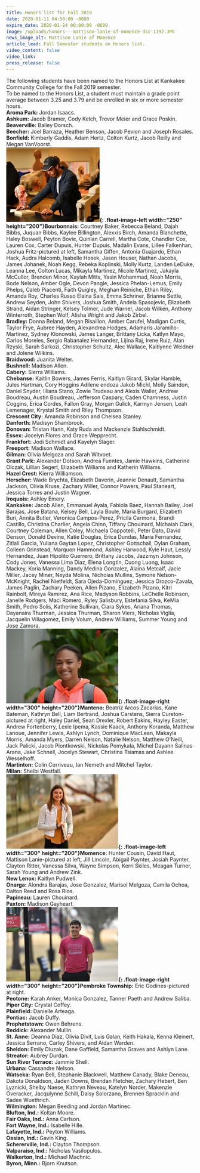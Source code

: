 ```yaml
---
title: Honors list for Fall 2019
date: 2020-01-11 04:58:00 -0600
expire_date: 2020-01-24 00:00:00 -0600
image: /uploads/honors---mattison-lanie-of-momence-dsc-1192.JPG
news_image_alt: Mattison Lanie of Momence
article_lead: Fall Semester students on Honors list.
video_content: false
video_link:
press_release: false
---
```


The following students have been named to the Honors List at Kankakee Community College for the Fall 2019 semester.<br>To be named to the Honors List, a student must maintain a grade point average between 3.25 and 3.79 and be enrolled in six or more semester hours.<br>**Aroma Park:** Jordan Isaacs.<br>**Ashkum:** Jacob Bramer, Cody Kelch, Trevor Meier and Grace Poskin.<br>**Beaverville:** Bailey Dorsch.<br>**Beecher:** Joel Barraza, Heather Benson, Jacob Pevion and Joseph Rosales.<br>**Bonfield:** Kimberly Gaddis, Adam Hertz, Colton Kurtz, Jacob Reilly and Megan VanVoorst.<br>**![](/uploads/honors-list---joshua-fritz-of-bourbonnais-dsc-1580.JPG){: .float-image-left width="250" height="200"}Bourbonnais:** Courtney Baker, Rebecca Beland, Dajah Bibbs, Juquan Bibbs, Kaylee Billington, Alexxis Birch, Amanda Blanchette, Haley Boswell, Peyton Bovie, Quinlan Carrell, Martha Cote, Chandler Cox, Lauren Cox, Carter Dupuis, Hunter Dupuis, Madalin Evans, Lillee Falkenhan, Joshua Fritz-pictured at left, Samantha Giffen, Antonia Guajardo, Ethan Hack, Audra Halcomb, Isabelle Hosek, Jason Houser, Nathan Jacobs, James Johanek, Noah Kegg, Rebeka Koplinski, Molly Kurtz, Landen LeDuke, Leanna Lee, Colton Lucas, Mikayla Martinez, Nicole Martinez, Jakayla McCullor, Brenden Minor, Kaylah Mitts, Yasin Mohammad, Noah Morris, Bode Nelson, Amber Ogle, Devon Pangle, Jessica Phelan-Lemus, Emily Phelps, Caleb Piacenti, Faith Quigley, Meghan Reiniche, Ethan Riley, Amanda Roy, Charles Russo Elaina Sais, Emma Schriner, Brianne Settle, Andrew Seyden, John Shivers, Joshua Smith, Andela Spasojevic, Elizabeth Strand, Aidan Stringer, Kelsey Tolmer, Jude Warner, Jacob Wilken, Anthony Winterroth, Stephen Wolf, Alisha Wright and Jakob Zirbel.<br>**Bradley:** Donna Beland, Megan Bisaillon, Amber Carufel, Madigan Curtis, Taylor Frye, Aubree Hayden, Alexandrea Hodges, Adamaris Jaramillo-Martinez, Sydney Klonowski, James Langer, Brittany Licka, Katlyn Mayo, Carlos Moreles, Sergio Rabanalez Hernandez, Lijina Raj, Irene Ruiz, Alan Rzyski, Sarah Sarkozi, Christopher Schultz, Alec Wallace, Kaitlynne Weidner and Jolene Wilkins.<br>**Braidwood:** Juanita Welter.<br>**Bushnell:** Madison Allen.<br>**Cabery:** Sierra Williams.<br>**Chebanse:** Kaitlin Bowers, James Ferris, Kaitlyn Girard, Skylar Hamble, Jules Hartman, Cory Hoggins Adilene endoza Jakob Michl, Molly Saindon, Daniel Snyder, Illiana Stano, Zowie Trudeau and Alexis Waller, Andrew Boudreau, Austin Boudreau, Jefferson Caspary, Caden Chamness, Justin Coggins, Erica Cordes, Fallon Gray, Morgan Gulick, Karmyn Jensen, Leah Lemenager, Krystal Smith and Riley Thompson.<br>**Crescent City:** Amanda Robinson and Chelsea Stanley.<br>**Danforth:** Madisyn Shambrook.<br>**Donovan:** Tristan Hann, Katy Ruda and Mackenzie Stahlschmidt.<br>**Essex:** Jocelyn Flores and Grace Wepprecht.<br>**Frankfort:** Jodi Schmidt and Kayelyn Slager.<br>**Freeport:** Madison Wallace.<br>**Gilman:** Olivia Melgoza and Sarah Witvoet.<br>**Grant Park:** Alexander Dotson, Andrea Fuentes, Jamie Hawkins, Catherine Olczak, Lillian Segert, Elizabeth Williams and Katherin Williams.<br>**Hazel Crest:** Kierra Williamson.<br>**Herscher:** Wade Brychta, Elizabeth Daverin, Jeannie Denault, Samantha Jackson, Olivia Kruse, Zachary Miller, Connor Powers, Paul Staneart, Jessica Torres and Justin Wagner.<br>**Iroquois:** Ashley Emery.<br>**Kankakee:** Jacob Allen, Emmanuel Ayala, Fabiola Baez, Hannah Bailey, Joel Barajas, Jose Batana, Kelsey Bell, Layla Boule, Maria Burgard, Elizabeth Buri, Annita Butler, Veronica Campos-Perez, Pricila Carmona, Brandi Castillo, Christina Charlier, Angela Chinn, Tiffany Chouinard, Michaiah Clark, Courtney Coleman, Allen Coley, Michaela Coppotelli, Peter Dato, David Denson, Donald Devine, Katie Douglas, Erica Dundas, Maria Fernandez, Zitlali Garcia, Yuliana Gaytan Lopez, Christopher Gottschall, Dylan Graham, Colleen Grinstead, Marquon Hammond, Ashley Harwood, Kyle Haut, Lessly Hernandez, Juan Hipolito Guerrero, Brittany Jacobs, Jazzmyn Johnson, Cody Jones, Vanessa Lima Diaz, Elena Longtin, Cuong Luong, Isaac Mackey, Koria Manning, Dandy Medina Gonzalez, Alaina Metcalf, Jacie Miller, Jacey Miner, Neyda Molina, Nicholas Mullins, Symone Nelson-McKnight, Rachel Nietfeldt, Sara Ojeda-Dominguez, Jessica Orozco-Zavala, James Paglin, Zachary Peeken, Allen Pizano, Elizabeth Pizano, Kitri Rainbolt, Mireya Ramirez, Ana Rice, Madyson Robbins, LeChelle Robinson, Janelle Rodgers, Maci Romero, Ryley Salisbury, Estefania Silva, KeMia Smith, Pedro Solis, Katherine Sullivan, Ciara Sykes, Ariana Thomas, Dayanaira Thurman, Jessica Thurman, Sharon Viers, Nicholas Viglia, Jacquelin Villagomez, Emily Volum, Andrew Williams, Summer Young and Jose Zamora.<br>**![](/uploads/sierra-cureton-of-manteno-dsc-1111.JPG){: .float-image-right width="300" height="200"}Manteno:** Beatriz Arcos Zacarias, Kane Bateman, Kathryn Bell, Liam Bertrand, Joshua Carstens, Sierra Cureton-pictured at right, Haley Daniel, Sean Drexler, Robert Eakins, Hayley Easter, Andrew Fortenberry, Lexie Ipema, Kassie Kaack, Anthony Koranda, Matthew Lanoue, Jennifer Lewis, Ashlyn Lynch, Dominique MacLean, Makayla Morris, Amanda Myers, Darren Nelson, Natalie Nelson, Matthew O'Neill, Jack Palicki, Jacob Piontkowski, Nickolas Pomykala, Michel Dayann Salinas Arana, Jake Schnell, Jocelyn Stewart, Christina Tsiamas and Ashlee Wesselhoff.<br>**Martinton:** Colin Corriveau, Ian Nemeth and Mitchel Taylor.&nbsp;<br>**Milan:** Shelbi Westfall.<br>**![](/uploads/honors---mattison-lanie-of-momence-dsc-1192.JPG){: .float-image-left width="300" height="200"}Momence:** Hunter Cousin, David Haut, Mattison Lanie-pictured at left, Jill Lincoln, Abigail Paynter, Josiah Paynter, Clayton Ritter, Vanessa Silva, Wayne Simpson, Kerri Skiles, Meagan Turner, Sarah Young and Andrew Zink.<br>**New Lenox:** Kaitlyn Pudwell.<br>**Onarga:** Alondra Barajas, Jose Gonzalez, Marisol Melgoza, Camila Ochoa, Dalton Reed and Rosa Rios.<br>**Papineau:** Lauren Chouinard.<br>**Paxton:** Madison Gayheart.<br>**![](/uploads/honors-list---eric-godines-of-pembroke-township-dsc-8847.JPG){: .float-image-right width="300" height="200"}Pembroke Township:** Eric Godines-pictured at right.<br>**Peotone:** Karah Anker, Monica Gonzalez, Tanner Paeth and Andrew Saliba.&nbsp;<br>**Piper City:** Crystal Coffey.<br>**Plainfield:** Danielle Arteaga.<br>**Pontiac:** Jacob Duffy.<br>**Prophetstown:** Owen Behrens.<br>**Reddick:** Alexander Mullin.<br>**St. Anne:** Deanna Diaz, Olivia Divit, Luis Galan, Keith Hakala, Kenna Kleinert, Jessica Serrano, Carley Shivers, and Aidan Warden.<br>**Sheldon:** Emily Dluzak, Dane Gaffield, Samantha Graves and Ashlyn Lane.<br>**Streator:** Aubrey Durdan.<br>**Sun River Terrace:** Jammie Shell.<br>**Urbana:** Cassandre Nelson.<br>**Watseka:** Ryan Bell, Stephanie Blackwell, Matthew Canady, Blake Deneau, Dakota Donaldson, Jaden Downs, Brendan Fletcher, Zachary Hebert, Ben Lyznicki, Shelby Naese, Kathryn Neveau, Katelyn Norder, Makenzie Overacker, Jacqulynne Schill, Daisy Solorzano, Brennen Spracklin and Sadee Wuethrich.<br>**Wilmington:** Megan Beeding and Jordan Martinec.<br>**Blufton, Ind.:** Koltan Moore.<br>**Fair Oaks, Ind.:** Anna Carlson.<br>**Fort Wayne, Ind.:** Isabelle Hille.<br>**Lafayette, Ind.:** Peyton Williams.<br>**Ossian, Ind.:** Gavin King.<br>**Schererville, Ind.:** Clayton Thompson.<br>**Valparaiso, Ind.:** Nicholas Vasilopulos.<br>**Walkerton, Ind.:** Michael Machnic.<br>**Byron, Minn.:** Bjorn Knutson.